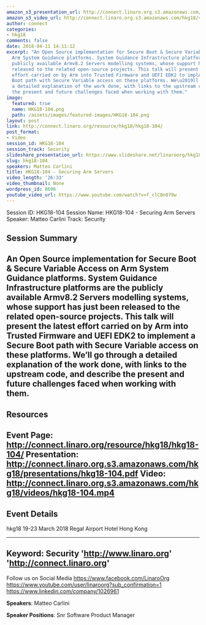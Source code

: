 ```yaml
---
amazon_s3_presentation_url: http://connect.linaro.org.s3.amazonaws.com/hkg18/presentations/hkg18-104.pdf
amazon_s3_video_url: http://connect.linaro.org.s3.amazonaws.com/hkg18/videos/hkg18-104.mp4
author: connect
categories:
- hkg18
comments: false
date: 2018-04-11 14:11:12
excerpt: "An Open Source implementation for Secure Boot & Secure Variable Access on
  Arm System Guidance platforms. System Guidance Infrastructure platforms are the
  publicly available Armv8.2 Servers modelling systems, whose support has just been
  released to the related open-source projects. This talk will present the latest
  effort carried on by Arm into Trusted Firmware and UEFI EDK2 to implement a Secure
  Boot path with Secure Variable access on these platforms. We\u2019ll go through
  a detailed explanation of the work done, with links to the upstream code, and describe
  the present and future challenges faced when working with them."
image:
  featured: true
  name: HKG18-104.png
  path: /assets/images/featured-images/HKG18-104.png
layout: post
link: http://connect.linaro.org/resource/hkg18/hkg18-104/
post_format:
- Video
session_id: HKG18-104
session_track: Security
slideshare_presentation_url: https://www.slideshare.net/linaroorg/hkg18104-securing-arm-servers
slug: hkg18-104
speakers: Matteo Carlini
title: HKG18-104 - Securing Arm Servers
video_length: '26:33'
video_thumbnail: None
wordpress_id: 8696
youtube_video_url: https://www.youtube.com/watch?v=f_clCOn079w
---
```


Session ID: HKG18-104
Session Name: HKG18-104 - Securing Arm Servers
Speaker: Matteo Carlini
Track: Security


## Session Summary
An Open Source implementation for Secure Boot & Secure Variable Access on Arm System Guidance platforms. System Guidance Infrastructure platforms are the publicly available Armv8.2 Servers modelling systems, whose support has just been released to the related open-source projects. This talk will present the latest effort carried on by Arm into Trusted Firmware and UEFI EDK2 to implement a Secure Boot path with Secure Variable access on these platforms. We’ll go through a detailed explanation of the work done, with links to the upstream code, and describe the present and future challenges faced when working with them.
---------------------------------------------------
## Resources
Event Page: http://connect.linaro.org/resource/hkg18/hkg18-104/
Presentation: http://connect.linaro.org.s3.amazonaws.com/hkg18/presentations/hkg18-104.pdf
Video: http://connect.linaro.org.s3.amazonaws.com/hkg18/videos/hkg18-104.mp4
 ---------------------------------------------------
## Event Details
hkg18
19-23 March 2018 
Regal Airport Hotel Hong Kong

---------------------------------------------------
Keyword: Security
'http://www.linaro.org'
'http://connect.linaro.org'
---------------------------------------------------
Follow us on Social Media
https://www.facebook.com/LinaroOrg
https://www.youtube.com/user/linaroorg?sub_confirmation=1
https://www.linkedin.com/company/1026961

**Speakers**: Matteo Carlini

**Speaker Positions**: Snr Software Product Manager